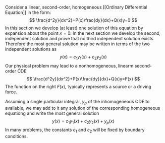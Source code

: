 Consider a linear, second-order, homogeneous [[Ordinary Differential Equation]] in the form:
$$
\frac{d^2y}{dx^2}+P(x)\frac{dy}{dx}+Q(x)y=0
$$
In this section we develop (at least) one solution of this equation by expansion about the point $x=0$. In the next section we develop the second, independent solution and prove that no third independent solution exists. Therefore the most general solution may be written in terms of the two independent solutions as 
$$
y(x)=c_1y_1(x)+c_2y_2(x)
$$
Our physical problem may lead to a nonhomogeneous, linearm second-order ODE
$$
\frac{d^2y}{dx^2}+P(x)\frac{dy}{dx}+Q(x)y=F(x)
$$
The function on the right $F(x)$, typically represents a source or a driving force. 

Assuming a single particular integral, $y_p$ of the inhomogeneous ODE to available, we may add to it any solution of the corresponding homogeneous equationg and write the most general solution 
$$
y(x)=c_1y_1(x) + c_2y_2(x) + y_p(x)
$$
In many problems, the constants $c_1$ and $c_2$ will be fixed by boundary conditions.